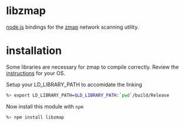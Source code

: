 # libzmap
[node.js](http://nodejs.org) bindings for the [zmap](https://zmap.io/) network scanning utility.

# installation
Some libraries are necessary for zmap to compile correctly. Review the [instructions](https://github.com/jas-/libzmap/wiki/Installation) for your OS.

Setup your LD_LIBRARY_PATH to accomidate the linking

```sh
%> export LD_LIBRARY_PATH=$LD_LIBRARY_PATH:`pwd`/build/Release
```

Now install this module with `npm`

```sh
%> npm install libzmap
```
